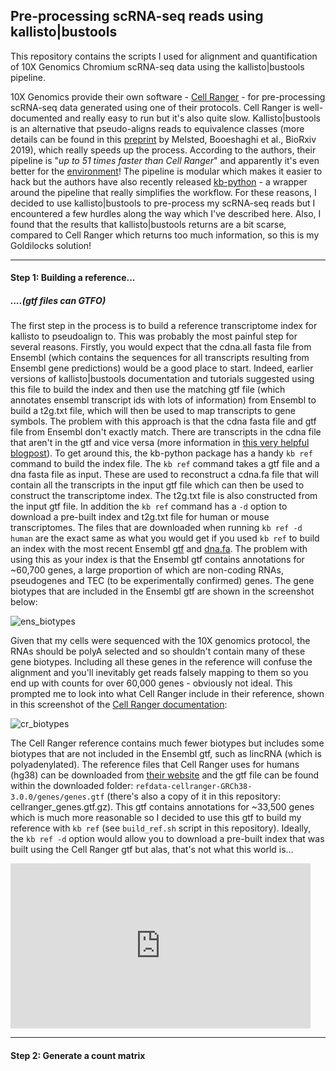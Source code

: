 ## Pre-processing scRNA-seq reads using kallisto|bustools

This repository contains the scripts I used for alignment and quantification of 10X Genomics Chromium scRNA-seq data using the kallisto|bustools pipeline.  

10X Genomics provide their own software - [Cell Ranger](https://support.10xgenomics.com/single-cell-gene-expression/software/pipelines/latest/what-is-cell-ranger) - for pre-processing scRNA-seq data generated using one of their protocols. Cell Ranger is well-documented and really easy to run but it's also quite slow. Kallisto|bustools is an alternative that pseudo-aligns reads to equivalence classes (more details can be found in this [preprint](https://www.biorxiv.org/content/10.1101/673285v2) by Melsted, Booeshaghi et al., BioRxiv 2019), which really speeds up the process. According to the authors, their pipeline is "*up to 51 times faster than Cell Ranger*" and apparently it's even better for the [environment]([https://twitter.com/lpachter/status/1217148183052111872?ref_src=twsrc%5Etfw%7Ctwcamp%5Etweetembed%7Ctwterm%5E1217148183052111872&ref_url=about%3Asrcdoc](https://twitter.com/lpachter/status/1217148183052111872?ref_src=twsrc^tfw|twcamp^tweetembed|twterm^1217148183052111872&ref_url=about%3Asrcdoc))! The pipeline is modular which makes it easier to hack but the authors have also recently released [kb-python](https://github.com/pachterlab/kb_python) - a wrapper around the pipeline that really simplifies the workflow. For these reasons, I decided to use kallisto|bustools to pre-process my scRNA-seq reads but I encountered a few hurdles along the way which I've described here. Also, I found that the results that kallisto|bustools returns are a bit scarse, compared to Cell Ranger which returns too much information, so this is my Goldilocks solution!

-----

#### Step 1: Building a reference... 

##### ....(gtf files can GTFO)

The first step in the process is to build a reference transcriptome index for kallisto to pseudoalign to. This was probably the most painful step for several reasons. Firstly, you would expect that the cdna.all fasta file from Ensembl (which contains the sequences for all transcripts resulting from Ensembl gene predictions) would be a good place to start. Indeed, earlier versions of kallisto|bustools documentation and tutorials suggested using this file to build the index and then use the matching gtf file (which annotates ensembl transcript ids with lots of information) from Ensembl to build a t2g.txt file, which will then be used to map transcripts to gene symbols. The problem with this approach is that the cdna fasta file and gtf file from Ensembl don't exactly match. There are transcripts in the cdna file that aren't in the gtf and vice versa (more information in [this very helpful blogpost](https://fromsystosys.netlify.com/2020/01/31/comparing-ensembl-gtf-and-cdna/)). To get around this, the kb-python package has a handy `kb ref` command to build the index file. The `kb ref` command takes a gtf file and a dna fasta file as input. These are used to reconstruct a cdna.fa file that will contain all the transcripts in the input gtf file which can then be used to construct the transcriptome index. The t2g.txt file is also constructed from the input gtf file. In addition the `kb ref` command has a `-d` option to download a pre-built index and t2g.txt file for human or mouse transcriptomes. The files that are downloaded when running `kb ref -d human` are the exact same as what you would get if you used `kb ref` to build an index with the most recent Ensembl [gtf](ftp://ftp.ensembl.org/pub/release-99/gtf/homo_sapiens/Homo_sapiens.GRCh38.99.gtf.gz) and [dna.fa](ftp://ftp.ensembl.org/pub/release-99/fasta/homo_sapiens/dna/Homo_sapiens.GRCh38.dna.primary_assembly.fa.gz). The problem with using this as your index is that the Ensembl gtf contains annotations for ~60,700 genes, a large proportion of which are non-coding RNAs, pseudogenes and TEC (to be experimentally confirmed) genes. The gene biotypes that are included in the Ensembl gtf are shown in the screenshot below:

![ens_biotypes](/home/sarah/Documents/Project/pics/ens_biotypes.png)

Given that my cells were sequenced with the 10X genomics protocol, the RNAs should be polyA selected and so shouldn't contain many of these gene biotypes. Including all these genes in the reference will confuse the alignment and you'll inevitably get reads falsely mapping to them so you end up with counts for over 60,000 genes - obviously not ideal. This prompted me to look into what Cell Ranger include in their reference, shown in this screenshot of the [Cell Ranger documentation](https://support.10xgenomics.com/single-cell-gene-expression/software/pipelines/latest/advanced/references):

![cr_biotypes](/home/sarah/Documents/Project/pics/cr_biotypes.png)

The Cell Ranger reference contains much fewer biotypes but includes some biotypes that are not included in the Ensembl gtf, such as lincRNA (which is polyadenylated). The reference files that Cell Ranger uses for humans (hg38) can be downloaded from [their website](https://support.10xgenomics.com/single-cell-gene-expression/software/downloads/latest) and the gtf file can be found within the downloaded folder:  `refdata-cellranger-GRCh38-3.0.0/genes/genes.gtf` (there's also a copy of it in this repository: cellranger_genes.gtf.gz). This gtf contains annotations for ~33,500 genes which is much more reasonable so I decided to use this gtf to build my reference with `kb ref` (see `build_ref.sh` script in this repository).  Ideally, the `kb ref -d` option would allow you to download a pre-built index that was built using the Cell Ranger gtf but alas, that's not what this world is...

<iframe src="https://giphy.com/embed/iG4dbFddElAPNyZ4Vl" width="480" height="264" frameBorder="0" class="giphy-embed" allowFullScreen></iframe><p><a href="https://giphy.com/gifs/schitts-creek-david-rose-not-what-this-world-is-iG4dbFddElAPNyZ4Vl"></a></p>

------

#### Step 2: Generate a count matrix



